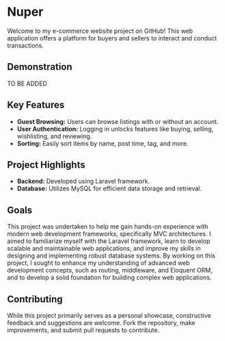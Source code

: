 
# Nuper

Welcome to my e-commerce website project on GitHub! This web application offers a platform for buyers and sellers to interact and conduct transactions.

## Demonstration

TO BE ADDED

## Key Features

- **Guest Browsing:** Users can browse listings with or without an account.
- **User Authentication:** Logging in unlocks features like buying, selling, wishlisting, and reviewing.
- **Sorting:** Easily sort items by name, post time, tag, and more.

## Project Highlights

- **Backend:** Developed using Laravel framework.
- **Database:** Utilizes MySQL for efficient data storage and retrieval.

## Goals

This project was undertaken to help me gain hands-on experience with modern web development frameworks, specifically MVC architectures. I aimed to familiarize myself with the Laravel framework, learn to develop scalable and maintainable web applications, and improve my skills in designing and implementing robust database systems. By working on this project, I sought to enhance my understanding of advanced web development concepts, such as routing, middleware, and Eloquent ORM, and to develop a solid foundation for building complex web applications.

## Contributing

While this project primarily serves as a personal showcase, constructive feedback and suggestions are welcome. Fork the repository, make improvements, and submit pull requests to contribute.

